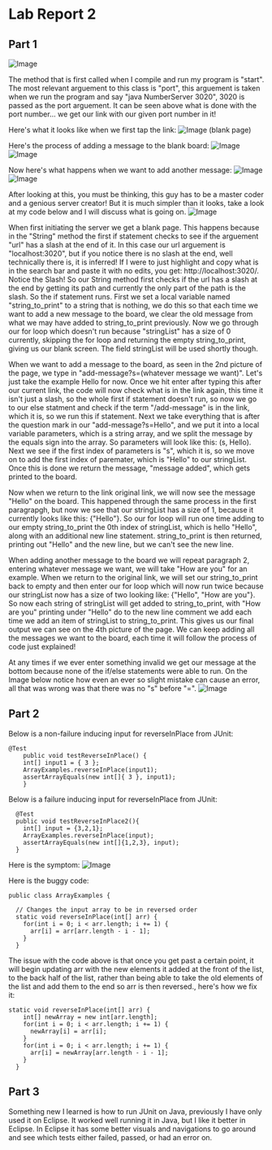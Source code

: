 
# Lab Report 2
## Part 1
![Image](ServerInitiation.png)

The method that is first called when I compile and run my program is "start". The most relevant arguement to this class is "port", this arguement is taken when we run the program and say "java NumberServer 3020", 3020 is passed as the port arguement. It can be seen above what is done with the port number... we get our link with our given port number in it!

Here's what it looks like when we first tap the link:
![Image](BlankServer.png) (blank page)

Here's the process of adding a message to the blank board:
![Image](add-Server.png)
![Image](HelloServer.png)

Now here's what happens when we want to add another message:
![Image](HowRUServer.png)
![Image](FinalServer.png)

After looking at this, you must be thinking, this guy has to be a master coder and a genious server creator! But it is much simpler than it looks, take a look at my code below and I will discuss what is going on.
![Image](StringServerCode1.png)

When first initiating the server we get a blank page. This happens because in the "String" method the first if statement checks to see if the arguement "url" has a slash at the end of it. In this case our url arguement is "localhost:3020", but if you notice there is no slash at the end, well technically there is, it is inferred! If I were to just highlight and copy what is in the search bar and paste it with no edits, you get: http://localhost:3020/. Notice the Slash! So our String method first checks if the url has a slash at the end by getting its path and currently the only part of the path is the slash. So the if statement runs. First we set a local variable named "string_to_print" to a string that is nothing, we do this so that each time we want to add a new message to the board, we clear the old message from what we may have added to string_to_print previously. Now we go through our for loop which doesn't run because "stringList" has a size of 0 currently, skipping the for loop and returning the empty string_to_print, giving us our blank screen. The field stringList will be used shortly though.

When we want to add a message to the board, as seen in the 2nd picture of the page, we type in "add-message?s=(whatever message we want)". Let's just take the example Hello for now. Once we hit enter after typing this after our current link, the code will now check what is in the link again, this time it isn't just a slash, so the whole first if statement doesn't run, so now we go to our else statment and check if the term "/add-message" is in the link, which it is, so we run this if statement. Next we take everything that is after the question mark in our "add-message?s=Hello", and we put it into a local variable parameters, which is a string array, and we split the message by the equals sign into the array. So parameters will look like this: (s, Hello). Next we see if the first index of parameters is "s", which it is, so we move on to add the first index of paremater, which is "Hello" to our stringList. Once this is done we return the message, "message added", which gets printed to the board.

Now when we return to the link original link, we will now see the message "Hello" on the board. This happened through the same process in the first paragrapgh, but now we see that our stringList has a size of 1, because it currently looks like this: {"Hello"}. So our for loop will run one time adding to our empty string_to_print the 0th index of stringList, which is hello "Hello", along with an additional new line statement. string_to_print is then returned, printing out "Hello" and the new line, but we can't see the new line.

When adding another message to the board we will repeat paragraph 2, entering whatever message we want, we will take "How are you" for an example. When we return to the original link, we will set our string_to_print back to empty and then enter our for loop which will now run twice because our stringList now has a size of two looking like: {"Hello", "How are you"}. So now each string of stringList will get added to string_to_print, with "How are you" printing under "Hello" do to the new line comment we add each time we add an item of stringList to string_to_print. This gives us our final output we can see on the 4th picture of the page. We can keep adding all the messages we want to the board, each time it will follow the process of code just explained!

At any times if we ever enter something invalid we get our message at the bottom because none of the if/else statements were able to run. On the Image below notice how even an ever so slight mistake can cause an error, all that was wrong was that there was no "s" before "=".
![Image](ServerError.png)


## Part 2
Below is a non-failure inducing input for reverseInPlace from JUnit:
```
@Test 
	public void testReverseInPlace() {
    int[] input1 = { 3 };
    ArrayExamples.reverseInPlace(input1);
    assertArrayEquals(new int[]{ 3 }, input1);
	}
```
Below is a failure inducing input for reverseInPlace from JUnit:
```
  @Test
  public void testReverseInPlace2(){
    int[] input = {3,2,1};
    ArrayExamples.reverseInPlace(input);
    assertArrayEquals(new int[]{1,2,3}, input);
  }
```
  
Here is the symptom:
![Image](ArrayTests.png)
  
Here is the buggy code:
```
public class ArrayExamples {

  // Changes the input array to be in reversed order
  static void reverseInPlace(int[] arr) {
    for(int i = 0; i < arr.length; i += 1) {
      arr[i] = arr[arr.length - i - 1];
    }
  }
```

The issue with the code above is that once you get past a certain point, it will begin updating arr with the new elements it added at the front of the list, to the back half of the list, rather than being able to take the old elements of the list and add them to the end so arr is then reversed.\, here's how we fix it:
```
static void reverseInPlace(int[] arr) {
    int[] newArray = new int[arr.length];
    for(int i = 0; i < arr.length; i += 1) {
      newArray[i] = arr[i];
    }
    for(int i = 0; i < arr.length; i += 1) {
      arr[i] = newArray[arr.length - i - 1];
    }
  }
```

  
## Part 3
Something new I learned is how to run JUnit on Java, previously I have only used it on Eclipse. It worked well running it in Java, but I like it better in Eclipse. In Eclipse it has some better visuals and navigations to go around and see which tests either failed, passed, or had an error on.


